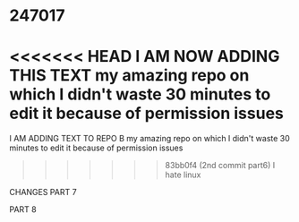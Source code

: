 # 247017
<<<<<<< HEAD
I AM NOW ADDING THIS TEXT my amazing repo on which I didn't waste 30 minutes to edit it because of permission issues
=======
I AM ADDING TEXT TO REPO B my amazing repo on which I didn't waste 30 minutes to edit it because of permission issues
>>>>>>> 83bb0f4 (2nd commit part6)
I hate linux

CHANGES PART 7

PART 8
